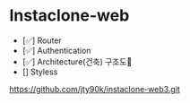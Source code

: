 # Instaclone-web

 <!-- 로그인 화면 -> 회원가입 화면 전환  -->

- [✅] Router
  <!-- 무언가가, 누군가가 router에게 로그인 & 회언가입 여부를 알려줘 -->
- [✅] Authentication
  <!-- 근본적으로 파일을 구성하는 좋은 방버을 생각해봐야 해 -->
  <!-- components들을 어디 놓을 건지, styles, screens, routers.. 등등, 이 모든 것들을 어디 놓을지 생각해야 해 -->
- [✅] Architecture<Arch>(건축) 구조도
  <!-- 스타일들이 크기 조절을 할 수 있고 테마를 가질 수 있도록 세팅할 거야 / dark mode 구현 방법-->
  <!-- Ex: 로그인 페이지를 어떻게 dark mode로 전활할 수 있는지 공부한다. -->
- [] Styless

https://github.com/jty90k/instaclone-web3.git
